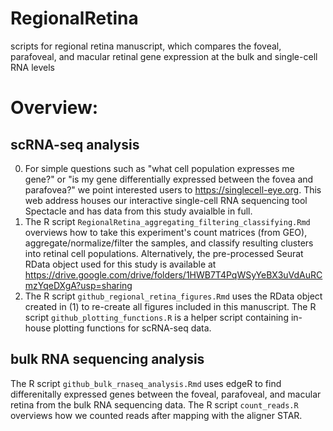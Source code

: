 # RegionalRetina
scripts for regional retina manuscript, which compares the foveal, parafoveal, and macular retinal gene expression at the bulk and single-cell RNA levels

# Overview:

## scRNA-seq analysis
0. For simple questions such as "what cell population expresses me gene?" or "is my gene differentially expressed between the fovea and parafovea?" we point interested users to https://singlecell-eye.org. This web address houses our interactive single-cell RNA sequencing tool Spectacle and has data from this study avaialble in full.
1. The R script `RegionalRetina_aggregating_filtering_classifying.Rmd` overviews how to take this experiment's count matrices (from GEO), aggregate/normalize/filter the samples, and classify resulting clusters into retinal cell populations. Alternatively, the pre-processed Seurat RData object used for this study is available at   https://drive.google.com/drive/folders/1HWB7T4PqWSyYeBX3uVdAuRCmzYqeDXgA?usp=sharing
2. The R script `github_regional_retina_figures.Rmd` uses the RData object created in (1) to re-create all figures included in this manuscript. The R script `github_plotting_functions.R` is a helper script containing in-house plotting functions for scRNA-seq data. 

## bulk RNA sequencing analysis
The R script `github_bulk_rnaseq_analysis.Rmd` uses edgeR to find differenitally expressed genes between the foveal, parafoveal, and macular retina from the bulk RNA sequencing data. The R script `count_reads.R` overviews how we counted reads after mapping with the aligner STAR. 

